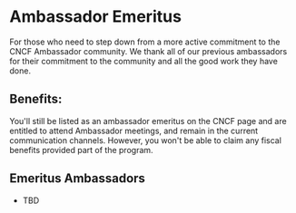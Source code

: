 # Ambassador Emeritus

For those who need to step down from a more active commitment to the CNCF Ambassador community. We thank all of our previous ambassadors for their commitment to the community and all the good work they have done.

## Benefits:

You'll still be listed as an ambassador emeritus on the CNCF page and are entitled to attend Ambassador meetings, and remain in the current communication channels. However, you won't be able to claim any fiscal benefits provided part of the program.

## Emeritus Ambassadors

* TBD
